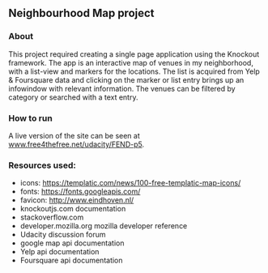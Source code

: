 ## Neighbourhood Map project
### About

This project required creating a single page application using the Knockout framework. The app is an interactive map of venues in my neighborhood, with a list-view and markers for the locations. The list is acquired from Yelp & Foursquare data and clicking on the marker or list entry brings up an infowindow with relevant information. 
The venues can be filtered by category or searched with a text entry.

### How to run

A live version of the site can be seen at www.free4thefree.net/udacity/FEND-p5.

### Resources used:

- icons: https://templatic.com/news/100-free-templatic-map-icons/
- fonts: https://fonts.googleapis.com/
- favicon: http://www.eindhoven.nl/
- knockoutjs.com documentation
- stackoverflow.com
- developer.mozilla.org mozilla developer reference
- Udacity discussion forum
- google map api documentation
- Yelp api documentation
- Foursquare api documentation
